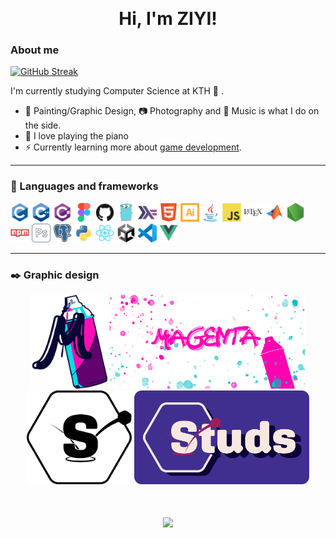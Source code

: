 <a name="readme-top"></a>

<!-- Title and Logo -->
<br/>

<h1 id="header" align="center">
    Hi, I'm ZIYI!
</h1>

### About me

[![GitHub Streak](http://github-readme-streak-stats.herokuapp.com/?user=ziyi01&theme=transparent&mode=weekly&card_width=500&hide_current_streak=true&hide_longest_streak=true)](https://git.io/streak-stats)

I'm currently studying Computer Science at KTH :school: .

- :art: Painting/Graphic Design, :camera: Photography and :musical_score: Music is what I do on the side.
- :musical_keyboard: I love playing the piano
- :zap: Currently learning more about [game development](https://ziyi01.itch.io/). 

---

### :wrench: Languages and frameworks
<div>
    <img src="https://github.com/devicons/devicon/blob/master/icons/c/c-original.svg" height="30"/>
    <img src="https://github.com/devicons/devicon/blob/master/icons/cplusplus/cplusplus-original.svg" height="30"/>
    <img src="https://github.com/devicons/devicon/blob/master/icons/csharp/csharp-original.svg" height="30"/>
    <img src="https://github.com/devicons/devicon/blob/master/icons/figma/figma-original.svg" height="30"/>
    <img src="https://github.com/devicons/devicon/blob/master/icons/github/github-original.svg" height="30"/>
    <img src="https://github.com/devicons/devicon/blob/master/icons/go/go-original.svg" height="30"/>
    <img src="https://github.com/devicons/devicon/blob/master/icons/haskell/haskell-original.svg" height="30"/>
    <img src="https://github.com/devicons/devicon/blob/master/icons/html5/html5-original.svg" height="30"/>
    <img src="https://github.com/devicons/devicon/blob/master/icons/illustrator/illustrator-line.svg" height="30"/>
    <img src="https://github.com/devicons/devicon/blob/master/icons/java/java-original.svg" height="30"/>
    <img src="https://github.com/devicons/devicon/blob/master/icons/javascript/javascript-original.svg" height="30"/>
    <img src="https://github.com/devicons/devicon/blob/master/icons/latex/latex-original.svg" height="30"/>
    <img src="https://github.com/devicons/devicon/blob/master/icons/matlab/matlab-original.svg" height="30"/>
    <img src="https://github.com/devicons/devicon/blob/master/icons/nodejs/nodejs-original.svg" height="30"/>
    <img src="https://github.com/devicons/devicon/blob/master/icons/npm/npm-original-wordmark.svg" height="30"/>
    <img src="https://github.com/devicons/devicon/blob/master/icons/photoshop/photoshop-line.svg" height="30"/>
    <img src="https://github.com/devicons/devicon/blob/master/icons/postgresql/postgresql-original.svg" height="30"/>
    <img src="https://github.com/devicons/devicon/blob/master/icons/python/python-original.svg" height="30"/>
    <img src="https://github.com/devicons/devicon/blob/master/icons/react/react-original.svg" height="30"/>
    <img src="https://github.com/devicons/devicon/blob/master/icons/unity/unity-original.svg" height="30"/>
    <img src="https://github.com/devicons/devicon/blob/master/icons/vscode/vscode-original.svg" height="30"/>
    <img src="https://github.com/devicons/devicon/blob/master/icons/vuejs/vuejs-original.svg" height="30"/>
</div>


---

### :black_nib: Graphic design

<div align="center">
    <img src="./art/Magenta/Logo.png" height="150"/>
    <img src="./art/Magenta/Banner.png" height="150"/>
</div>

<div align="center">
    <img src="./art/STUDS/BW.png" height="150"/>
    <img src="./art/STUDS/Studs-long.png" height="150"/>
</div>

<h1 align="center">
    <img src="./duck_binary.gif" height="150"> </br>
</h1>

